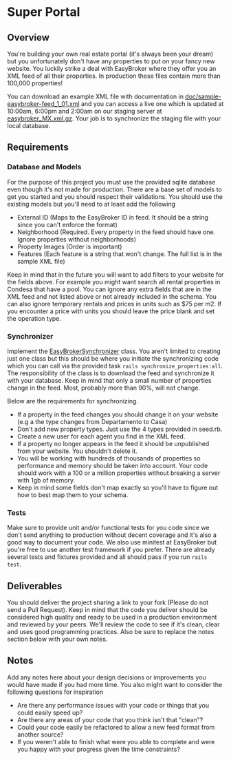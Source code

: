# Super Portal

## Overview

You're building your own real estate portal (it's always been your dream) but you unfortunately don't have any properties to put on your fancy new website. You luckily strike a deal with EasyBroker where they offer you an XML feed of all their properties. In production these files contain more than 100,000 properties!

You can download an example XML file with documentation in [doc/sample-easybroker-feed_1_01.xml](doc/sample-easybroker-feed_1_01.xml) and you can access a live one which is updated at 10:00am, 6:00pm and 2:00am on our staging server at [easybroker_MX.xml.gz](http://www.stagingeb.com/feeds/dc3122988c6d81d750eba0825adba94d049f0559/easybroker_MX.xml.gz). Your job is to synchronize the staging file with your local database.

## Requirements

### Database and Models

For the purpose of this project you must use the provided sqlite database even though it's not made for production. There are a base set of models to get you started and you should respect their validations. You should use the existing models but you'll need to at least add the following

* External ID (Maps to the EasyBroker ID in feed. It should be a string since you can't enforce the format)
* Neighborhood (Required. Every property in the feed should have one. Ignore properties without neighborhoods)
* Property Images (Order is important)
* Features (Each feature is a string that won't change. The full list is in the sample XML file)

Keep in mind that in the future you will want to add filters to your website for the fields above. For example you might want search all rental properties in Condesa that have a pool. You can ignore any extra fields that are in the XML feed and not listed above or not already included in the schema. You can also ignore temporary rentals and prices in units such as $75 per m2. If you encounter a price with units you should leave the price blank and set the operation type.

### Synchronizer

Implement the [EasyBrokerSynchronizer](app/synchronizers/easy_broker_synchronizer.rb) class. You aren't limited to creating just one class but this should be where you initiate the synchronizing code which you can call via the provided task `rails synchronize_properties:all`. The responsibility of the class is to download the feed and synchronize it with your database. Keep in mind that only a small number of properties change in the feed. Most, probably more than 90%, will not change.

Below are the requirements for synchronizing.

* If a property in the feed changes you should change it on your website (e.g a the type changes from Departamento to Casa)
* Don't add new property types. Just use the 4 types provided in seed.rb.
* Create a new user for each agent you find in the XML feed.
* If a property no longer appears in the feed it should be unpublished from your website. You shouldn't delete it.
* You will be working with hundreds of thousands of properties so performance and memory should be taken into account. Your code should work with a 100 or a million properties without breaking a server with 1gb of memory.
* Keep in mind some fields don't map exactly so you'll have to figure out how to best map them to your schema.

### Tests

Make sure to provide unit and/or functional tests for you code since we don't send anything to production without decent coverage and it's also a good way to document your code. We also use minitest at EasyBroker but you're free to use another test framework if you prefer. There are already several tests and fixtures provided and all should pass if you run `rails test`.

## Deliverables

You should deliver the project sharing a link to your fork (Please do not send a Pull Request). Keep in mind that the code you deliver should be considered high quality and ready to be used in a production environment and reviewed by your peers. We'll review the code to see if it's clean, clear and uses good programming practices. Also be sure to replace the notes section below with your own notes. 

## Notes

Add any notes here about your design decisions or improvements you would have made if you had more time. You also might want to consider the following questions for inspiration

* Are there any performance issues with your code or things that you could easily speed up?
* Are there any areas of your code that you think isn't that "clean"?
* Could your code easily be refactored to allow a new feed format from another source?
* If you weren't able to finish what were you able to complete and were you happy with your progress given the time constraints?

